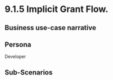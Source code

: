 # 9.1.5 Implicit Grant Flow. 

## Business use-case narrative


## Persona
Developer

## Sub-Scenarios

